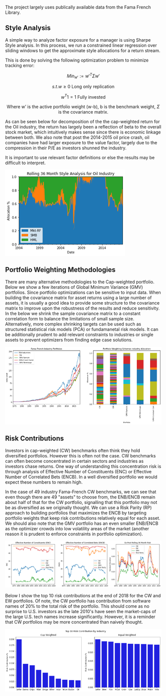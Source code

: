 The project largely uses publically available data from the Fama French Library.

## Style Analysis

A simple way to analyze factor exposure for a manager is using Sharpe Style analysis. In this process, we run a constrained linear regression over sliding windows to get the approximate style allocations for a return stream. 

This is done by solving the following optimization problem to minimize tracking error:

$$Min_{w'}  := {w'}^T\Sigma w'$$

$$s.t. w \geq 0  \text{    Long only replication}$$

$${w}^T1 = 1  \text{    Fully invested}$$

$$\text{Where w' is the active portfolio weight (w-b), b is the benchmark weight, } \Sigma \text{ is the covariance matrix.}$$

As can be seen below for decomposition of the the cap-weighted return for the Oil industry, the return has largely been a reflection of beta to the overall stock market, which intuitively makes sense since there is economic linkage between both. We also note that post the 2014-2015 oil price crash, oil companies have had larger exposure to the value factor, largely due to the compression in their P/E as investors shunned the industry.

It is important to use relevant factor definitions or else the results may be difficult to interpret.

![plot](https://github.com/kholmes42/Finance/blob/main/imgs/styleoil.png)


## Portfolio Weighting Methodologies

There are many alternative methodologies to the Cap-weighted portfolio. Below we show a few iterations of Global Minimum Variance (GMV) portfolios. Since portfolio optimizations can be sensitive to input data. When building the covariance matrix for asset returns using a large number of assets, it is usually a good idea to provide some structure to the covariance matrix to improve upon the robustness of the results and reduce sensitivity. In the below we shrink the sample covariance matrix to a constant correlation form to balance the limitations of small sample size. Alternatively, more complex shrinking targets can be used such as structured statistical risk models (PCA) or fundamanetal risk models. It can be additionally prudent to add relevant constraints to industries or single assets to prevent optimizers from finding edge case solutions.

![plot](https://github.com/kholmes42/Finance/blob/main/imgs/ports.png)

## Risk Contributions

Investors in cap-weighted (CW) benchmarks often think they hold diversified portfolios. However this is often not the case. CW benchmarks can often become concentrated in certain sectors and industries as investors chase returns. One way of understanding this concentration risk is through analysis of Effective Number of Constituents (ENC) or Effective Number of Correlated Bets (ENCB). In a well diversified portfolio we would expect these numbers to remain high. 

In the case of 49 industry Fama-French CW benchmarks, we can see that even though there are 49 "assets" to choose from, the ENB/ENCB remain about half of that for the CW portfolio, signalling that this portfolio may not be as diversified as we originally thought. We can use a Risk Parity (RP) approach to building portfolios that maximizes the ENCB by targeting portfolio weights that keep risk contributions relatively equal for each asset. We should also note that the GMV portfolio has an even smaller ENB/ENCB as the optimizer crowds into low volatility areas of the market (another reason it is prudent to enforce constraints in portfolio optimization).

![plot](https://github.com/kholmes42/Finance/blob/main/imgs/enbencb.png)

Below I show the top 10 risk contributions at the end of 2018 for the CW and EW portfolios. Of note, the CW portfolio has contribution from software names of 20% to the total risk of the portfolio. This should come as no surprise to U.S. investors as the late 2010's have seen the market-caps of the large U.S. tech names increase significantly. However, it is a reminder that CW portfolios may be more concentrated than naively thought.

![plot](https://github.com/kholmes42/Finance/blob/main/imgs/rcont.png)
